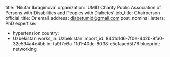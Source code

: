 title: 'Nilufar Ibragimova'
organization: 'UMID Charity Public Association of Persons with Disabilities and Peoples with Diabetes'
job_title: Chairperson
official_title: Dr
email_address: diabetumid@gmail.com
post_nominal_letters: PhD
expertise:
  - hypertension
country:
  - Uzbekistan
works_in: Uzbekistan
import_id: 8441d1d6-7f0e-442b-9fa0-32e594a4e4bb
id: fa9f7c6a-11d1-40dc-8038-e5c1aaed5f76
blueprint: networking
